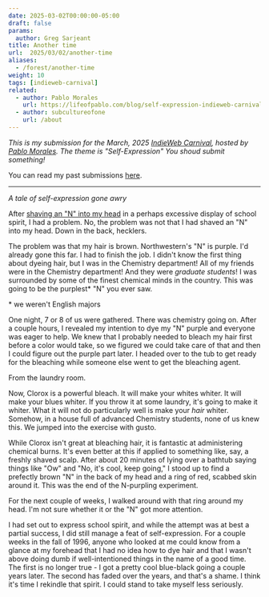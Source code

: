 ```yaml
---
date: 2025-03-02T00:00:00-05:00
draft: false
params:
  author: Greg Sarjeant
title: Another time
url:  2025/03/02/another-time
aliases:
  - /forest/another-time
weight: 10
tags: [indieweb-carnival]
related:
  - author: Pablo Morales
    url: https://lifeofpablo.com/blog/self-expression-indieweb-carnival-march-2025
  - author: subcultureofone
    url: /about
---
```


_This is my submission for the March, 2025 [IndieWeb Carnival](https://indieweb.org/IndieWeb_Carnival), hosted by [Pablo Morales](https://lifeofpablo.com/blog/self-expression-indieweb-carnival-march-2025). The theme is "Self-Expression" You shoud submit something!_

You can read my past submissions [here](/tags/indieweb-carnival/).

---

_A tale of self-expression gone awry_

After [shaving an "N" into my head](/about/) in a perhaps excessive display of school spirit, I had a problem. No, the problem was not that I had shaved an "N" into my head. Down in the back, hecklers.

The problem was that my hair is brown. Northwestern's "N" is purple. I'd already gone this far. I had to finish the job. I didn't know the first thing about dyeing hair, but I was in the Chemistry department! All of my friends were in the Chemistry department! And they were _graduate students_! I was surrounded by some of the finest chemical minds in the country. This was going to be the purplest* "N" you ever saw.

\* we weren't English majors

One night, 7 or 8 of us were gathered. There was chemistry going on. After a couple hours, I revealed my intention to dye my "N" purple and everyone was eager to help. We knew that I probably needed to bleach my hair first before a color would take, so we figured we could take care of that and then I could figure out the purple part later. I headed over to the tub to get ready for the bleaching while someone else went to get the bleaching agent.

From the laundry room.

Now, Clorox is a powerful bleach. It will make your whites whiter. It will make your blues whiter. If you throw it at some laundry, it's going to make it whiter. What it will not do particularly well is make your _hair_ whiter. Somehow, in a house full of advanced Chemistry students, none of us knew this. We jumped into the exercise with gusto.

While Clorox isn't great at bleaching hair, it is fantastic at administering chemical burns. It's even better at this if applied to something like, say, a freshly shaved scalp. After about 20 minutes of lying over a bathtub saying things like "Ow" and "No, it's cool, keep going," I stood up to find a prefectly brown "N" in the back of my head and a ring of red, scabbed skin around it. This was the end of the N-purpling experiment.

For the next couple of weeks, I walked around with that ring around my head. I'm not sure whether it or the "N" got more attention. 

I had set out to express school spirit, and while the attempt was at best a partial success, I did still manage a feat of self-expression. For a couple weeks in the fall of 1996, anyone who looked at me could know from a glance at my forehead that I had no idea how to dye hair and that I wasn't above doing dumb if well-intentioned things in the name of a good time. The first is no longer true - I got a pretty cool blue-black going a couple years later. The second has faded over the years, and that's a shame. I think it's time I rekindle that spirit. I could stand to take myself less seriously.